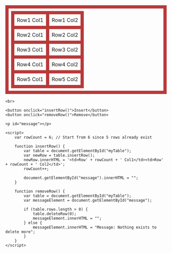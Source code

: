 <!DOCTYPE html>
<html>
<head>
    <title>Table with Rows and Columns</title>
    <style>
        table, td {
            border: 1px solid rgb(185, 57, 57);
            border-collapse: collapse;
            padding: 8px;
            border-width: 10px;
        }
    </style>
</head>
<body>
    <table id="myTable">
        <tr><td>Row1 Col1</td><td>Row1 Col2</td></tr>
        <tr><td>Row2 Col1</td><td>Row2 Col2</td></tr>
        <tr><td>Row3 Col1</td><td>Row3 Col2</td></tr>
        <tr><td>Row4 Col1</td><td>Row4 Col2</td></tr>
        <tr><td>Row5 Col1</td><td>Row5 Col2</td></tr>
    </table>
    
    <br>

    <button onclick="insertRow()">Insert</button>
    <button onclick="removeRow()">Remove</button>

    <p id="message"></p>

    <script>
        var rowCount = 6; // Start from 6 since 5 rows already exist

        function insertRow() {
            var table = document.getElementById("myTable");
            var newRow = table.insertRow();
            newRow.innerHTML = '<td>Row' + rowCount + ' Col1</td><td>Row' + rowCount + ' Col2</td>';
            rowCount++;
            
            document.getElementById("message").innerHTML = "";
        }

        function removeRow() {
            var table = document.getElementById("myTable");
            var messageElement = document.getElementById("message");

            if (table.rows.length > 0) {
                table.deleteRow(0);
                messageElement.innerHTML = "";
            } else {
                messageElement.innerHTML = "Message: Nothing exists to delete more";
            }
        }
    </script>
</body>
</html>
